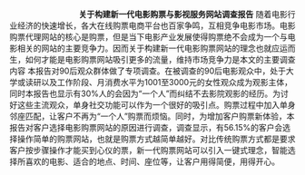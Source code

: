                                 **关于构建新一代电影购票与影视服务网站调查报告**
  随着电影行业经济的快速增长，各大在线购票电商平台也百家争鸣，互相竞争电影市场。电影购票代理网站的核心是购票，但是当下电影产业发展使得购票绝不会成为一个与电影相关的网站的主要竞争力。因而关于构建新一代电影购票网站的理念也就应运而生，如何才能是电影购票网站吸引更多的流量，维持市场竞争力是本文的主要调查内容
	本报告对90后观众群体做了专项调查。在被调查的90后电影观众中，处于大学或读研以及工作阶段、月消费水平为1001至3000元的女性观众成为观影主体，同时本报告也显示有30%人的会因为“一个人”而纠结不去影院观影的经历。为讨好这些主流观众，单身社交功能可以作为一个很好的吸引点。购票过程中加入单身邻座匹配，让客户不再为“一个人”购票而烦恼。同时，为增加客户购票新体验，本报告对客户选择电影购票网站的原因进行调查，调查显示，有56.15%的客户会选择操作简单的购票网站，也就是购票方式越简单越好。对比传统购票方式都是要求客户按步骤操作才能买到心仪的票，新一代购票网站可以引入一键式理念，智能选择所喜欢的电影、适合的地点、时间、座位等，让客户用得简便，用得开心。
